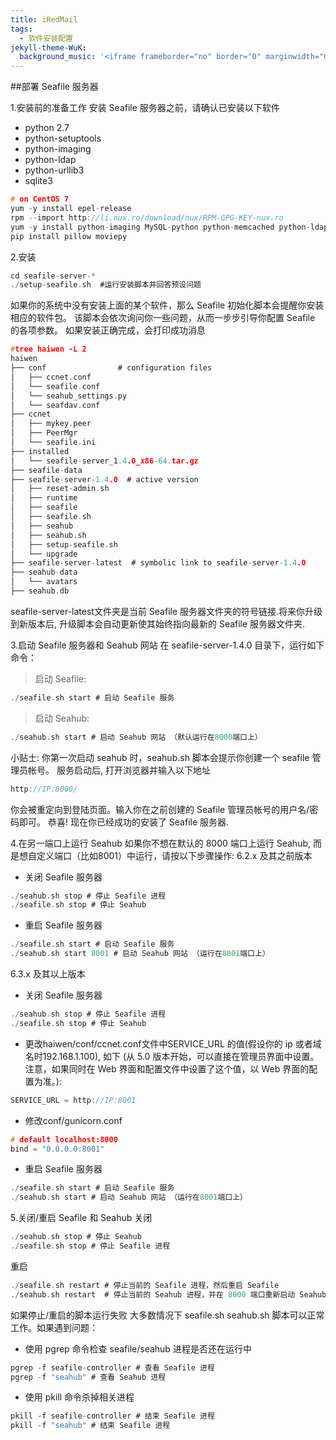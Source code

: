```yaml
---
title: iRedMail
tags:
  - 软件安装配置
jekyll-theme-WuK:
  background_music: '<iframe frameborder="no" border="0" marginwidth="0" marginheight="0" width=100% height=86 src="//music.163.com/outchain/player?type=2&id=27876158&auto=0&height=66"></iframe>'
---
```


##部署 Seafile 服务器

1.安装前的准备工作
安装 Seafile 服务器之前，请确认已安装以下软件
- python 2.7
- python-setuptools
- python-imaging
- python-ldap
- python-urllib3
- sqlite3
```c
# on CentOS 7
yum -y install epel-release
rpm --import http://li.nux.ro/download/nux/RPM-GPG-KEY-nux.ro
yum -y install python-imaging MySQL-python python-memcached python-ldap python-urllib3 ffmpeg ffmpeg-devel
pip install pillow moviepy
```

2.安装
```c
cd seafile-server-*
./setup-seafile.sh  #运行安装脚本并回答预设问题
```

如果你的系统中没有安装上面的某个软件，那么 Seafile 初始化脚本会提醒你安装相应的软件包。 该脚本会依次询问你一些问题，从而一步步引导你配置 Seafile 的各项参数。
如果安装正确完成，会打印成功消息
```c
#tree haiwen -L 2
haiwen
├── conf                # configuration files
│   ├── ccnet.conf
│   └── seafile.conf
│   └── seahub_settings.py
│   └── seafdav.conf
├── ccnet
│   ├── mykey.peer
│   ├── PeerMgr
│   └── seafile.ini
├── installed
│   └── seafile-server_1.4.0_x86-64.tar.gz
├── seafile-data
├── seafile-server-1.4.0  # active version
│   ├── reset-admin.sh
│   ├── runtime
│   ├── seafile
│   ├── seafile.sh
│   ├── seahub
│   ├── seahub.sh
│   ├── setup-seafile.sh
│   └── upgrade
├── seafile-server-latest  # symbolic link to seafile-server-1.4.0
├── seahub-data
│   └── avatars
├── seahub.db
```
seafile-server-latest文件夹是当前 Seafile 服务器文件夹的符号链接.将来你升级到新版本后, 升级脚本会自动更新使其始终指向最新的 Seafile 服务器文件夹.

3.启动 Seafile 服务器和 Seahub 网站
在 seafile-server-1.4.0 目录下，运行如下命令：
> 启动 Seafile:
```c
./seafile.sh start # 启动 Seafile 服务
```

> 启动 Seahub:
```c
./seahub.sh start # 启动 Seahub 网站 （默认运行在8000端口上）
```
 
小贴士: 你第一次启动 seahub 时，seahub.sh 脚本会提示你创建一个 seafile 管理员帐号。
服务启动后, 打开浏览器并输入以下地址
```c
http://IP:8000/
```

你会被重定向到登陆页面。输入你在之前创建的 Seafile 管理员帐号的用户名/密码即可。
恭喜! 现在你已经成功的安装了 Seafile 服务器.

4.在另一端口上运行 Seahub
如果你不想在默认的 8000 端口上运行 Seahub, 而是想自定义端口（比如8001）中运行，请按以下步骤操作:
6.2.x 及其之前版本 
- 关闭 Seafile 服务器
```c
./seahub.sh stop # 停止 Seafile 进程
./seafile.sh stop # 停止 Seahub
```

- 重启 Seafile 服务器
```c
./seafile.sh start # 启动 Seafile 服务
./seahub.sh start 8001 # 启动 Seahub 网站 （运行在8001端口上）
```

6.3.x 及其以上版本
- 关闭 Seafile 服务器
```c
./seahub.sh stop # 停止 Seafile 进程
./seafile.sh stop # 停止 Seahub
```

- 更改haiwen/conf/ccnet.conf文件中SERVICE_URL 的值(假设你的 ip 或者域名时192.168.1.100), 如下 (从 5.0 版本开始，可以直接在管理员界面中设置。注意，如果同时在 Web 界面和配置文件中设置了这个值，以 Web 界面的配置为准。):
```c
SERVICE_URL = http://IP:8001
```

- 修改conf/gunicorn.conf
```c
# default localhost:8000
bind = "0.0.0.0:8001"
```

- 重启 Seafile 服务器
```c
./seafile.sh start # 启动 Seafile 服务
./seahub.sh start # 启动 Seahub 网站 （运行在8001端口上）
```

5.关闭/重启 Seafile 和 Seahub
关闭
```c
./seahub.sh stop # 停止 Seahub
./seafile.sh stop # 停止 Seafile 进程
```

重启
```c
./seafile.sh restart # 停止当前的 Seafile 进程，然后重启 Seafile
./seahub.sh restart  # 停止当前的 Seahub 进程，并在 8000 端口重新启动 Seahub
```

如果停止/重启的脚本运行失败
大多数情况下 seafile.sh seahub.sh 脚本可以正常工作。如果遇到问题：
- 使用 pgrep 命令检查 seafile/seahub 进程是否还在运行中
```c
pgrep -f seafile-controller # 查看 Seafile 进程
pgrep -f "seahub" # 查看 Seahub 进程
```

- 使用 pkill 命令杀掉相关进程
```c
pkill -f seafile-controller # 结束 Seafile 进程
pkill -f "seahub" # 结束 Seafile 进程
```
